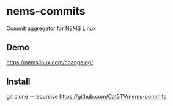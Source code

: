 # nems-commits
Commit aggregator for NEMS Linux

## Demo
https://nemslinux.com/changelog/

## Install
git clone --recursive https://github.com/Cat5TV/nems-commits

